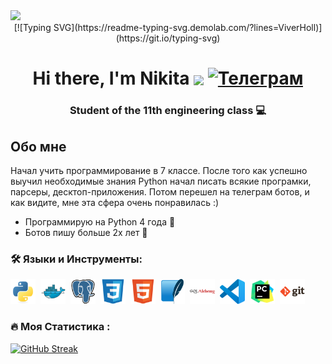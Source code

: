 <img src="https://user-images.githubusercontent.com/74038190/225813708-98b745f2-7d22-48cf-9150-083f1b00d6c9.gif">

<center>
  [![Typing SVG](https://readme-typing-svg.demolab.com/?lines=ViverHoll)](https://git.io/typing-svg)
</center>
<!--<img src="[![Typing SVG](https://readme-typing-svg.demolab.com/?lines=ViverHoll)](https://git.io/typing-svg)">-->

<div id="badges" align="center">
  <h1 align="center">Hi there, I'm Nikita
  <img align="center" src="https://github.com/blackcater/blackcater/raw/main/images/Hi.gif" height="32">
  <a href="https://t.me/l09l08l07l">
    <img src="https://img.shields.io/badge/Telegram-blue?logo=telegram&logoColor=2AABEE" alt="Телеграм"/>
  </a></h1>
</div>

<h3 align="center">Student of the 11th engineering class 💻</h3>

<!--<img align="center" src="https://komarev.com/ghpvc/?username=ViVerHoll&style=flat-square&color=blue" alt=""/>-->

<h2>Обо мне</h2>
<p></p>Начал учить программирование в 7 классе. После того как успешно выучил необходимые знания Python начал писать всякие програмки, парсеры, десктоп-приложения. Потом перешел на телеграм ботов, и как видите, мне эта сфера очень понравилась :)

- Программирую на Python 4 года 🐍
- Ботов пишу больше 2х лет 🤖
</p>

### :hammer_and_wrench: Языки и Инструменты:
<div>
  <img src="https://github.com/devicons/devicon/blob/master/icons/python/python-original.svg" title="Flutter" alt="Flutter" width="40" height="40"/>&nbsp;
  <img src="https://github.com/devicons/devicon/blob/master/icons/docker/docker-original.svg" title="Spring" alt="Spring" width="40" height="40"/>&nbsp;
  <img src="https://github.com/devicons/devicon/blob/master/icons/postgresql/postgresql-original.svg" title="Material UI" alt="Material UI" width="40" height="40"/>&nbsp;
  <img src="https://github.com/devicons/devicon/blob/master/icons/css3/css3-original.svg" title="Redux" alt="Redux " width="40" height="40"/>&nbsp;
  <img src="https://github.com/devicons/devicon/blob/master/icons/html5/html5-original.svg" title="Firebase" alt="Firebase" width="40" height="40"/>&nbsp;
  <img src="https://github.com/devicons/devicon/blob/master/icons/sqlite/sqlite-original.svg" title="Gatsby"  alt="Gatsby" width="40" height="40"/>&nbsp; 
  <img src="https://github.com/devicons/devicon/blob/master/icons/sqlalchemy/sqlalchemy-original-wordmark.svg" title="AWS" alt="AWS" width="40" height="40"/>&nbsp;
  <img src="https://github.com/devicons/devicon/blob/master/icons/vscode/vscode-original.svg" title="AWS" alt="AWS" width="40" height="40"/>&nbsp;
  <img src="https://github.com/devicons/devicon/blob/master/icons/pycharm/pycharm-original.svg" title="AWS" alt="AWS" width="40" height="40"/>&nbsp;
  <img src="https://github.com/devicons/devicon/blob/master/icons/git/git-original-wordmark.svg" title="Git" **alt="Git" width="40" height="40"/>
</div>



### :fire: Моя Статистика :
[![GitHub Streak](http://github-readme-streak-stats.herokuapp.com?user=ViverHoll&theme=dark&background=000000)](https://git.io/streak-stats)


<!--[![Anurag's GitHub stats](https://github-readme-stats.vercel.app/api?username=ViverHoll)](https://github.com/anuraghazra/github-readme-stats)-->

<!--
**ViverHoll/ViverHoll** is a ✨ _special_ ✨ repository because its `README.md` (this file) appears on your GitHub profile.

Here are some ideas to get you started:

- 🔭 I’m currently working on ...
- 🌱 I’m currently learning ...
- 👯 I’m looking to collaborate on ...
- 🤔 I’m looking for help with ...
- 💬 Ask me about ...
- 📫 How to reach me: ...
- 😄 Pronouns: ...
- ⚡ Fun fact: ...
-->
